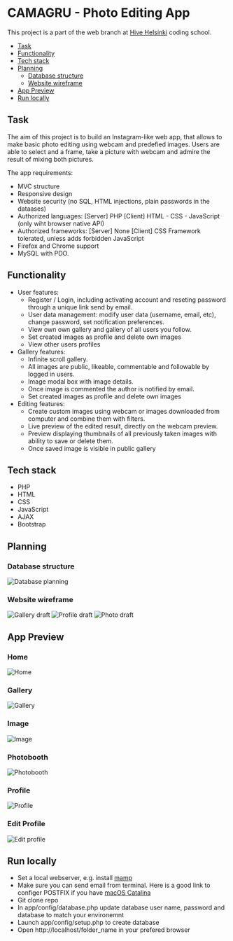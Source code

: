# CAMAGRU - Photo Editing App
This project is a part of the web branch at [Hive Helsinki](https://www.hive.fi/) coding school. 

- [Task](#task)
- [Functionality](#functionality)
- [Tech stack](#tech-stack)
- [Planning](#planning)
  * [Database structure](#database-structure)
  * [Website wireframe](#website-wireframe)
- [App Preview](#app-preview)
- [Run locally](#run-locally)

## Task
The aim of this project is to build an Instagram-like web app, that allows to make basic photo editing using webcam and predefied images. Users are able to select and a frame, take a picture with webcam and admire the result of mixing both pictures.

The app requirements:
* MVC structure
* Responsive design
* Website security (no SQL, HTML injections, plain passwords in the dataases)
* Authorized languages:
	[Server] PHP
	[Client] HTML - CSS - JavaScript (only wiht browser native API)
* Authorized frameworks:
	[Server] None
	[Client] CSS Framework tolerated, unless adds forbidden JavaScript
* Firefox and Chrome support
* MySQL with PDO.

## Functionality
* User features:
	* Register / Login, including activating account and reseting password through a unique link send by email.
	* User data management: modify user data (username, email, etc), change password, set notification preferences.
	* View own own gallery and gallery of all users you follow.
	* Set created images as profile and delete own images
	* View other users profiles
* Gallery features:
	* Infinite scroll gallery.
	* All images are public, likeable, commentable and followable by logged in users.
	* Image modal box with image details.
	* Once image is commented the author is notified by email.
	* Set created images as profile and delete own images
* Editing features:
	* Create custom images using webcam or images downloaded from computer and combine them with filters.
	* Live preview of the edited result, directly on the webcam preview.
	* Preview displaying thumbnails of all previously taken images with ability to save or delete them.
	* Once saved image is visible in public gallery

## Tech stack
* PHP
* HTML
* CSS
* JavaScript
* AJAX
* Bootstrap

## Planning
### Database structure
![Database planning](../assets/db.png?raw=true)
### Website wireframe
![Gallery draft](../assets/Gallery.png?raw=true)
![Profile draft](../assets/Profile.png?raw=true)
![Photo draft](../assets/Photo.png?raw=true)

## App Preview
### Home
![Home](../assets/final_home.png?raw=true)
### Gallery
![Gallery](../assets/final_gallery.png?raw=true)
### Image 
![Image](../assets/final_image.png?raw=true)
### Photobooth
![Photobooth](../assets/final_photobooth.png?raw=true)
### Profile
![Profile](../assets/final_profile.png?raw=true)
### Edit Profile
![Edit profile](../assets/final_editprofile.png?raw=true)

## Run locally
* Set a local webserver, e.g. install [mamp](https://bitnami.com/stack/mamp)
* Make sure you can send email from terminal. Here is a good link to configer POSTFIX if you have [macOS Catalina](https://gist.github.com/loziju/66d3f024e102704ff5222e54a4bfd50e)
* Git clone repo
* In app/config/database.php update database user name, password and database to match your environemnt
* Launch app/config/setup.php to create database
* Open http://localhost/folder_name in your prefered browser